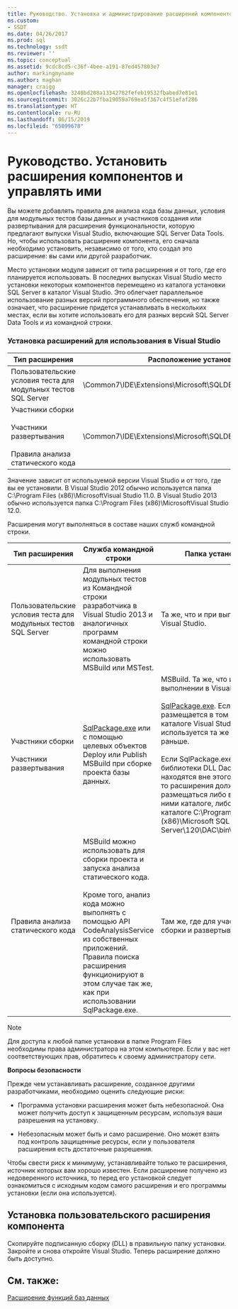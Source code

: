 ```yaml
---
title: Руководство. Установка и администрирование расширений компонентов | Документация Майкрософт
ms.custom:
- SSDT
ms.date: 04/26/2017
ms.prod: sql
ms.technology: ssdt
ms.reviewer: ''
ms.topic: conceptual
ms.assetid: 9cdc8cd5-c36f-4bee-a191-87ed457803e7
author: markingmyname
ms.author: maghan
manager: craigg
ms.openlocfilehash: 3240bd208a13342782fefeb19532fbabed7e81e1
ms.sourcegitcommit: 3026c22b7fba19059a769ea5f367c4f51efaf286
ms.translationtype: HT
ms.contentlocale: ru-RU
ms.lasthandoff: 06/15/2019
ms.locfileid: "65099678"
---
```

# <a name="how-to-install-and-manage-feature-extensions"></a>Руководство. Установить расширения компонентов и управлять ими
Вы можете добавлять правила для анализа кода базы данных, условия для модульных тестов базы данных и участников создания или развертывания для расширения функциональности, которую предлагают выпуски Visual Studio, включающие SQL Server Data Tools. Но, чтобы использовать расширение компонента, его сначала необходимо установить, независимо от того, кто создал это расширение: вы сами или другой разработчик.  
  
Место установки модуля зависит от типа расширения и от того, где его планируется использовать. В последних выпусках Visual Studio место установки некоторых компонентов перемещено из каталога установки SQL Server в каталог Visual Studio. Это облегчает параллельное использование разных версий программного обеспечения, но также означает, что расширение придется устанавливать в нескольких местах, если вы хотите использовать его для разных версий SQL Server Data Tools и из командной строки.  
  
### <a name="installing-extensions-for-use-inside-visual-studio"></a>Установка расширений для использования в Visual Studio  
  
|Тип расширения|Расположение установки|  
|------------------|--------------------|  
|Пользовательские условия теста для модульных тестов SQL Server|<Visual Studio Install Dir>\Common7\IDE\Extensions\\Microsoft\SQLDB\TestConditions|  
|Участники сборки<br /><br />Участники развертывания<br /><br />Правила анализа статического кода|<Visual Studio Install Dir>\Common7\IDE\Extensions\\Microsoft\SQLDB\DAC\120\Extensions|  
  
Значение <Visual Studio Install Dir> зависит от используемой версии Visual Studio и от того, где вы ее установили. В Visual Studio 2012 обычно используется папка C:\Program Files (x86)\\MicrosoftVisual Studio 11.0. В Visual Studio 2013 обычно используется папка C:\Program Files (x86)\\MicrosoftVisual Studio 12.0.  
  
Расширения могут выполняться в составе наших служб командной строки.  
  
|Тип расширения|Служба командной строки|Папка установки|  
|------------------|------------------------|------------------|  
|Пользовательские условия теста для модульных тестов SQL Server|Для выполнения модульных тестов из Командной строки разработчика в Visual Studio 2013 и аналогичных программ командной строки можно использовать MSBuild или MSTest.|Та же, что и при выполнении в Visual Studio.|  
|Участники сборки<br /><br />Участники развертывания|[SqlPackage.exe](../tools/sqlpackage.md) или с помощью целевых объектов Deploy или Publish MSBuild при сборке проекта базы данных.|MSBuild. Та же, что и при выполнении в Visual Studio.<br /><br />[SqlPackage.exe](../tools/sqlpackage.md). Если размещается в том же каталоге Visual Studio, то используется та же папка, что раньше.<br /><br />Если SqlPackage.exe и другие библиотеки DLL DacFx находятся вне этого каталога, то расширения должны размещаться либо в одном с ними каталоге, либо в каталоге C:\Program Files (x86)\\Microsoft SQL Server\120\DAC\bin\Extensions.|  
|Правила анализа статического кода|MSBuild можно использовать для сборки проекта и запуска анализа статического кода.<br /><br />Кроме того, анализ кода можно выполнять с помощью API CodeAnalysisService из собственных приложений. Правила поиска расширения функционируют в этом случае так же, как при использовании SqlPackage.exe.|Там же, где для участников сборки и развертывания.|  
  
> [!NOTE]  
> Для доступа к любой папке установки в папке Program Files необходимы права администратора на этом компьютере. Если у вас нет соответствующих прав, обратитесь к своему администратору сети.  
  
**Вопросы безопасности**  
  
Прежде чем устанавливать расширение, созданное другими разработчиками, необходимо оценить следующие риски:  
  
-   Программа установки расширения может быть небезопасной. Она может получить доступ к защищенным ресурсам, используя ваши разрешения на установку.  
  
-   Небезопасным может быть и само расширение. Оно может взять под контроль защищенные ресурсы, если у пользователя расширения есть достаточные разрешения.  
  
Чтобы свести риск к минимуму, устанавливайте только те расширения, источник которых вам хорошо известен. Если расширение получено из недоверенного источника, то перед его установкой следует ознакомиться с исходным кодом самого расширения и его программы установки (если она используется).  
  
## <a name="to-install-a-custom-feature-extension"></a>Установка пользовательского расширения компонента  
Скопируйте подписанную сборку (DLL) в правильную папку установки. Закройте и снова откройте Visual Studio. Теперь расширение должно быть доступно.  
  
## <a name="see-also"></a>См. также:  
[Расширение функций баз данных](../ssdt/extending-the-database-features.md)  
  
